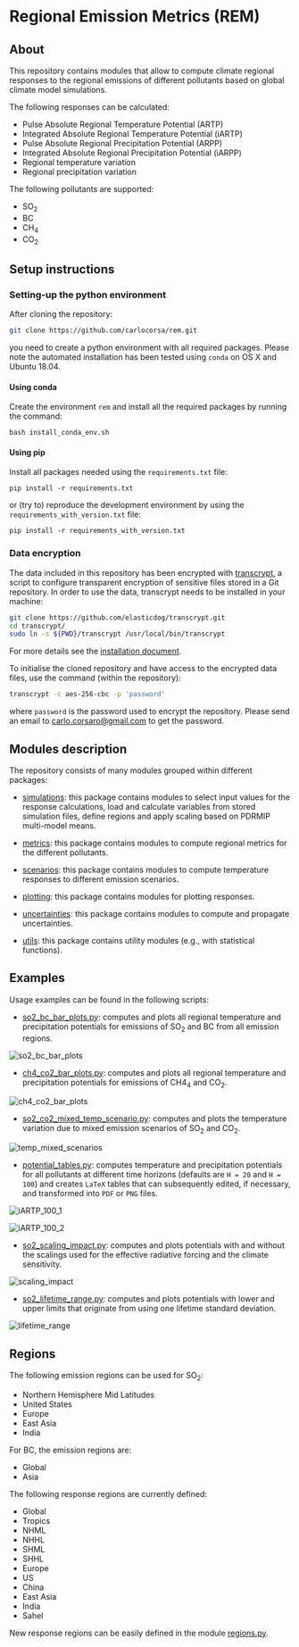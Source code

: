 # Regional Emission Metrics (REM)

## About

This repository contains modules that allow to compute climate regional responses to the regional emissions of different pollutants based on global climate model simulations.  

The following responses can be calculated:

* Pulse Absolute Regional Temperature Potential (ARTP)
* Integrated Absolute Regional Temperature Potential (iARTP)
* Pulse Absolute Regional Precipitation Potential (ARPP)
* Integrated Absolute Regional Precipitation Potential (iARPP)
* Regional temperature variation
* Regional precipitation variation

The following pollutants are supported:

* SO<sub>2</sub>
* BC
* CH<sub>4</sub>
* CO<sub>2</sub>

## Setup instructions

### Setting-up the python environment

After cloning the repository:

```bash
git clone https://github.com/carlocorsa/rem.git
```

you need to create a python environment with all required packages. 
Please note the automated installation has been tested using `conda` on OS X and Ubuntu 18.04.

#### Using conda

Create the environment `rem` and install all the required packages by running the command:

```
bash install_conda_env.sh
```

#### Using pip

Install all packages needed using the `requirements.txt` file:

```
pip install -r requirements.txt
```

or (try to) reproduce the development environment by using the `requirements_with_version.txt` file:

```
pip install -r requirements_with_version.txt
```

### Data encryption

The data included in this repository has been encrypted with [transcrypt](https://github.com/elasticdog/transcrypt), a script to configure transparent encryption of sensitive files stored in a Git repository.
In order to use the data, transcrypt needs to be installed in your machine:

```bash
git clone https://github.com/elasticdog/transcrypt.git
cd transcrypt/
sudo ln -s ${PWD}/transcrypt /usr/local/bin/transcrypt
```

For more details see the [installation document](https://github.com/elasticdog/transcrypt/blob/master/INSTALL.md).

To initialise the cloned repository and have access to the encrypted data files, use the command (within the repository):

```bash
transcrypt -c aes-256-cbc -p 'password'
```

where `password` is the password used to encrypt the repository. Please send an email to carlo.corsaro@gmail.com to get the password.

## Modules description

The repository consists of many modules grouped within different packages:

* [simulations](simulations): this package contains modules to select input values for the response calculations, load and calculate variables from stored simulation files, define regions and apply scaling based on PDRMIP multi-model means.

* [metrics](metrics): this package contains modules to compute regional metrics for the different pollutants.

* [scenarios](scenarios): this package contains modules to compute temperature responses to different emission scenarios.

* [plotting](plotting): this package contains modules for plotting responses.

* [uncertainties](uncertainties): this package contains modules to compute and propagate uncertainties.

* [utils](utils): this package contains utility modules (e.g., with statistical functions).

## Examples

Usage examples can be found in the following scripts:

* [so2_bc_bar_plots.py](so2_bc_bar_plots.py): computes and plots all regional temperature and precipitation potentials for emissions of SO<sub>2</sub> and BC from all emission regions.

![so2_bc_bar_plots](figures/SO2_BC_iARTP_bar_plot.png)

* [ch4_co2_bar_plots.py](ch4_co2_bar_plots.py): computes and plots all regional temperature and precipitation potentials for emissions of CH4<sub>4</sub> and CO<sub>2</sub>.

![ch4_co2_bar_plots](figures/CH4_CO2_ARPP_bar_plot.png)

* [so2_co2_mixed_temp_scenario.py](so2_co2_mixed_temp_scenario.py): computes and plots the temperature variation due to mixed emission scenarios of SO<sub>2</sub> and CO<sub>2</sub>.

![temp_mixed_scenarios](figures/SO2_CO2_temp_mixed_scenario_NHML_Europe.png)

* [potential_tables.py](potential_tables.py): computes temperature and precipitation potentials for all pollutants at different time horizons (defaults are `H = 20` and `H = 100`) and creates `LaTeX` tables that can subsequently edited, if necessary, and transformed into `PDF` or `PNG` files.

![iARTP_100_1](tables/iARTP_table_H100_1.png)

![iARTP_100_2](tables/iARTP_table_H100_2.png)

* [so2_scaling_impact.py](so2_scaling_impact.py): computes and plots potentials with and without the scalings used for the effective radiative forcing and the climate sensitivity.

![scaling_impact](figures/SO2_scalings_Europe_Global.png)

* [so2_lifetime_range.py](so2_lifetime_range.py): computes and plots potentials with lower and upper limits that originate from using one lifetime standard deviation.

![lifetime_range](figures/SO2_lifetime_range_NHML_US.png)

## Regions

The following emission regions can be used for SO<sub>2</sub>:

* Northern Hemisphere Mid Latitudes
* United States
* Europe
* East Asia
* India

For BC, the emission regions are:

* Global
* Asia

The following response regions are currently defined:

* Global
* Tropics
* NHML
* NHHL
* SHML
* SHHL
* Europe
* US
* China
* East Asia
* India
* Sahel

New response regions can be easily defined in the module [regions.py](simulations/regions.py).
